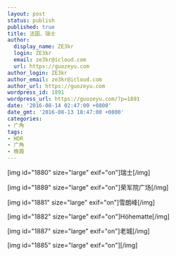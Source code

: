```yaml
---
layout: post
status: publish
published: true
title: 法国、瑞士
author:
  display_name: ZE3kr
  login: ZE3kr
  email: ze3kr@icloud.com
  url: https://guozeyu.com
author_login: ZE3kr
author_email: ze3kr@icloud.com
author_url: https://guozeyu.com
wordpress_id: 1891
wordpress_url: https://guozeyu.com/?p=1891
date: '2016-08-14 02:47:00 +0800'
date_gmt: '2016-08-13 18:47:00 +0800'
categories:
- 广角
tags:
- HDR
- 广角
- 晚霞
---
```

<p style="text-align: left;">[img id="1880" size="large" exif="on"]瑞士[/img]</p>
<p><!--more 还有 5 张照片被折叠--></p>
<p>[img id="1889" size="large" exif="on"]荣军院广场[/img]</p>
<p>[img id="1881" size="large" exif="on"]雪朗峰[/img]</p>
<p>[img id="1882" size="large" exif="on"]Höhematte[/img]</p>
<p>[img id="1887" size="large" exif="on"]老城[/img]</p>
<p>[img id="1885" size="large" exif="on"][/img]</p>

